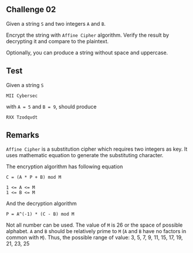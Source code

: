## Challenge 02

Given a string `S` and two integers `A` and `B`.

Encrypt the string with `Affine Cipher` algorithm. Verify the result by decrypting it and compare to the plaintext.

Optionally, you can produce a string without space and uppercase.

## Test

Given a string `S`

```
MII Cybersec
```

with `A = 5` and `B = 9`, should produce

```
RXX Tzodqvdt
```

## Remarks

`Affine Cipher` is a substitution cipher which requires two integers as key. It uses mathematic equation to generate the substituting character.

The encryption algorithm has following equation

```
C = (A * P + B) mod M

1 <= A <= M
1 <= B <= M 
```

And the decryption algorithm 

```
P = A^(-1) * (C - B) mod M
```

Not all number can be used. The value of `M` is 26 or the space of possible alphabet. `A` and `B` should be relatively prime to `M` (`A` and `B` have no factors in common with `M`). Thus, the possible range of value: 3, 5, 7, 9, 11, 15, 17, 19, 21, 23, 25